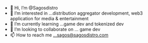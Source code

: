 - 👋 Hi, I’m @Sagosdistro
- 👀 I’m interested in ...distribution aggregator development, web3 application for media & entertainment 
- 🌱 I’m currently learning ...game dev and tokenized dev 
- 💞️ I’m looking to collaborate on ... game dev
- 📫 How to reach me ...sagos@sagosdistro.com

<!---
Sagosdistro/Sagosdistro is a ✨ is tribution technology aggregator for music, film, NFT, games  ✨ repository because its `README.md` (this file) appears on your GitHub profile.
You can click the Preview link to take a look at your changes.
--->

